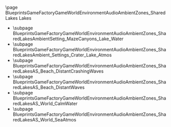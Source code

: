 \page BlueprintsGameFactoryGameWorldEnvironmentAudioAmbientZones_SharedLakes Lakes
- \subpage BlueprintsGameFactoryGameWorldEnvironmentAudioAmbientZones_SharedLakesAmbientSetting_MazeCanyons_Lake_Water
- \subpage BlueprintsGameFactoryGameWorldEnvironmentAudioAmbientZones_SharedLakesAmbient_Settings_Crater_Lake_Atmos
- \subpage BlueprintsGameFactoryGameWorldEnvironmentAudioAmbientZones_SharedLakesAS_Beach_DistantCrashingWaves
- \subpage BlueprintsGameFactoryGameWorldEnvironmentAudioAmbientZones_SharedLakesAS_Beach_DistantWaves
- \subpage BlueprintsGameFactoryGameWorldEnvironmentAudioAmbientZones_SharedLakesAS_World_CalmWater
- \subpage BlueprintsGameFactoryGameWorldEnvironmentAudioAmbientZones_SharedLakesAS_World_SeaAtmos
